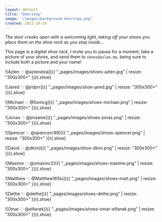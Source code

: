 ```yaml
---
layout: default
title: "Doorstep"
image: "/images/background-doorstep.png"
created: 2021-10-24
---
```


*The door creaks open with a welcoming light, taking off your shoes you place them on the shoe rack as you step inside...*

This page is a *digital shoe rack*, I invite you to pause for a moment, take a picture of your shoes, and send them to `shoes@azlen.me`, being sure to include both a picture and your name!

<div class="shoes">

![Azlen ⁘ @azlenelza]({{ "_pages/images/shoes-azlen.jpg" | resize: "300x300>" }}){.shoe}

![Jared ⁘ @jrdprr]({{ "_pages/images/shoe-jared.jpg" | resize: "300x300>" }}){.shoe}

![Michael ⁘ @0xmcg]({{ "_pages/images/shoes-michael.png" | resize: "300x300>" }}){.shoe}

![Jonas ⁘ @jmaaloe]({{ "_pages/images/shoes-jonas.png" | resize: "300x300>" }}){.shoe}

![Spencer ⁘ @spencerc99]({{ "_pages/images/shoes-spencer.png" | resize: "300x300>" }}){.shoe}

![David ⁘ @dkim]({{ "_pages/images/shoe-dkim.png" | resize: "300x300>" }}){.shoe}

![Maxime ⁘ @vmaxmc2]({{ "_pages/images/shoes-maxime.png" | resize: "300x300>" }}){.shoe}

![Matthew ⁘ @MatthewWSiu]({{ "_pages/images/shoes-matt.png" | resize: "300x300>" }}){.shoe}

![Dethe ⁘ @dethe]({{ "_pages/images/shoes-dethe.png" | resize: "300x300>" }}){.shoe}

![Omar ⁘ @elfanek]({{ "_pages/images/shoes-omar-elfanek.png" | resize: "300x300>" }}){.shoe}